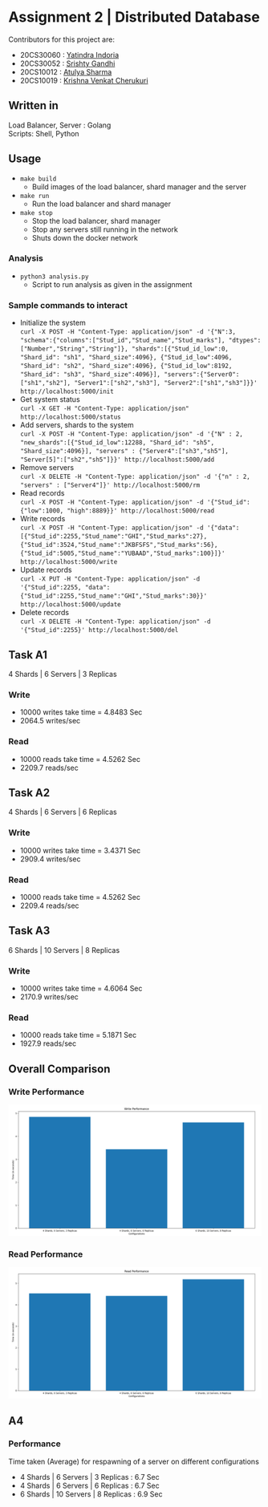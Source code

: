 # Assignment 2 | Distributed Database

Contributors for this project are:
- 20CS30060 : [Yatindra Indoria](https://github.com/yatindra7)
- 20CS30052 : [Srishty Gandhi](https://github.com/srishtygandhi-kgp)
- 20CS10012 : [Atulya Sharma](https://github.com/r-avenous)
- 20CS10019 : [Krishna Venkat Cherukuri](https://github.com/kv2002)

## Written in

Load Balancer, Server : Golang <br>
Scripts: Shell, Python <br>

## Usage

- `make build`
  - Build images of the load balancer, shard manager and the server
- `make run` 
  - Run the load balancer and shard manager
- `make stop`
  - Stop the load balancer, shard manager
  - Stop any servers still running in the network 
  - Shuts down the docker network
### Analysis
 - `python3 analysis.py`
   - Script to run analysis as given in the assignment

### Sample commands to interact
- Initialize the system <br>
`curl -X POST -H "Content-Type: application/json" -d '{"N":3, "schema":{"columns":["Stud_id","Stud_name","Stud_marks"], "dtypes":["Number","String","String"]}, "shards":[{"Stud_id_low":0, "Shard_id": "sh1", "Shard_size":4096}, {"Stud_id_low":4096, "Shard_id": "sh2", "Shard_size":4096}, {"Stud_id_low":8192, "Shard_id": "sh3", "Shard_size":4096}], "servers":{"Server0":["sh1","sh2"], "Server1":["sh2","sh3"], "Server2":["sh1","sh3"]}}' http://localhost:5000/init`
- Get system status <br> `curl -X GET -H "Content-Type: application/json" http://localhost:5000/status`
- Add servers, shards to the system <br> `curl -X POST -H "Content-Type: application/json" -d '{"N" : 2, "new_shards":[{"Stud_id_low":12288, "Shard_id": "sh5", "Shard_size":4096}], "servers" : {"Server4":["sh3","sh5"], "Server[5]":["sh2","sh5"]}}' http://localhost:5000/add`
- Remove servers <br> `curl -X DELETE -H "Content-Type: application/json" -d '{"n" : 2, "servers" : ["Server4"]}' http://localhost:5000/rm`
- Read records <br> `curl -X POST -H "Content-Type: application/json" -d '{"Stud_id": {"low":1000, "high":8889}}' http://localhost:5000/read`
- Write records <br> `curl -X POST -H "Content-Type: application/json" -d '{"data": [{"Stud_id":2255,"Stud_name":"GHI","Stud_marks":27}, {"Stud_id":3524,"Stud_name":"JKBFSFS","Stud_marks":56}, {"Stud_id":5005,"Stud_name":"YUBAAD","Stud_marks":100}]}' http://localhost:5000/write`
- Update records <br> `curl -X PUT -H "Content-Type: application/json" -d '{"Stud_id":2255, "data": {"Stud_id":2255,"Stud_name":"GHI","Stud_marks":30}}' http://localhost:5000/update`
- Delete records <br> `curl -X DELETE -H "Content-Type: application/json" -d '{"Stud_id":2255}' http://localhost:5000/del`

## Task A1
4 Shards | 6 Servers | 3 Replicas
### Write 
- 10000 writes take time = 4.8483 Sec
- 2064.5 writes/sec
### Read
- 10000 reads take time = 4.5262 Sec
- 2209.7 reads/sec
## Task A2
4 Shards | 6 Servers | 6 Replicas
### Write
- 10000 writes take time = 3.4371 Sec
- 2909.4 writes/sec
### Read
- 10000 reads take time = 4.5262 Sec
- 2209.4 reads/sec
## Task A3
6 Shards | 10 Servers | 8 Replicas
### Write
- 10000 writes take time = 4.6064 Sec
- 2170.9 writes/sec
### Read
- 10000 reads take time = 5.1871 Sec
- 1927.9 reads/sec
## Overall Comparison
### Write Performance
![img](./Images/w.png)
### Read Performance
![img](./Images/r.png)

## A4

### Performance
Time taken (Average) for respawning of a server on different configurations
- 4 Shards | 6 Servers | 3 Replicas : 6.7 Sec
- 4 Shards | 6 Servers | 6 Replicas : 6.7 Sec
- 6 Shards | 10 Servers | 8 Replicas : 6.9 Sec
